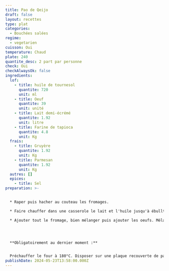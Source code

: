 ```yaml
---
title: Pao de Qeijo
draft: false
layout: recettes
type: plat
categories:
  - Bouchées salées
regime:
  - vegetarien
cuisson: Oui
temperature: Chaud
plate: 240
quantite_desc: 2 part par personne
check: Oui
checkAlwaysOk: false
ingredients:
  lof:
    - title: huile de tournesol
      quantite: 720
      unit: ml
    - title: Oeuf
      quantite: 39
      unit: unité
    - title: Lait demi-écrémé
      quantite: 1.92
      unit: litre
    - title: Farine de tapioca
      quantite: 4.8
      unit: Kg
  frais:
    - title: Gruyère
      quantite: 1.92
      unit: Kg
    - title: Parmesan
      quantite: 1.92
      unit: Kg
  autres: []
  epices:
    - title: Sel
preparation: >-
  

  * Raper puis hacher au couteau les fromages.

  * Faire chauffer dans une casserole le lait et l'huile jusqu'à ébulltion. Pendant ce temps verser la farine de manioc et le sel dans un saladier et bien mélanger. Verser dessus le mélange liquide très chaud puis mélanger vigoureusement.

  * Ajouter tout le fromage, bien mélanger puis ajouter les oeufs. Mélanger de nouveau, à la main cette fois-ci, ou au robot patissier avec la feuille. La pâte sera collate, c'est normal. Si elle l'est trop pour former des boulettes avec les mains, la mettre une demi-heure au frais.




  **Obligatoirement au dernier moment :**


  Préchauffer le four à 180°C. Disposer sur une plaque recouverte de papier sulfurisé des boulettes de la taille d'une noix. On peut si on le souhaite laisser les boulettes formées une nuit au réfrigérateur. Enfourner 15 à 20 minutes. Se mange chaud.
publishDate: 2024-05-23T13:58:00.000Z
---
```

